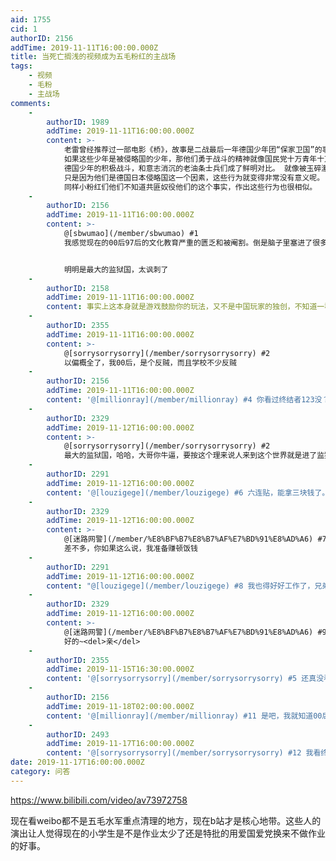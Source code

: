 ```yaml
---
aid: 1755
cid: 1
authorID: 2156
addTime: 2019-11-11T16:00:00.000Z
title: 当死亡搁浅的视频成为五毛粉红的主战场
tags:
    - 视频
    - 毛粉
    - 主战场
comments:
    -
        authorID: 1989
        addTime: 2019-11-11T16:00:00.000Z
        content: >-
            老雷曾经推荐过一部电影《桥》，故事是二战最后一年德国少年团“保家卫国”的事情。
            如果这些少年是被侵略国的少年，那他们勇于战斗的精神就像国民党十万青年十万兵抗战一样值得称赞，
            德国少年的积极战斗，和意志消沉的老油条士兵们成了鲜明对比。 就像被玉碎激励的神风队员，他们卫国的行为在一般情况下是可歌可泣的哦，
            只是因为他们是德国日本侵略国这一个因素，这些行为就变得非常没有意义呢。
            同样小粉红们他们不知道共匪奴役他们的这个事实，作出这些行为也很相似。
    -
        authorID: 2156
        addTime: 2019-11-11T16:00:00.000Z
        content: >-
            @[sbwumao](/member/sbwumao) #1
            我感觉现在的00后97后的文化教育严重的匮乏和被阉割。倒是脑子里塞进了很多马列毛的毒药。而且一直把无神论辩证法（这些在国外都是吃灰的垃圾）当成神圣不可侵犯的精神支柱。再加上国内大学大量的马院洗脑师生的反复念经，搞的中国成了世界共产主义最后堡垒和人类进步主义的希望国。


            明明是最大的监狱国，太讽刺了
    -
        authorID: 2158
        addTime: 2019-11-11T16:00:00.000Z
        content: 事实上这本身就是游戏鼓励你的玩法，又不是中国玩家的独创，不知道一群人在自嗨个什么劲。
    -
        authorID: 2355
        addTime: 2019-11-11T16:00:00.000Z
        content: >-
            @[sorrysorrysorry](/member/sorrysorrysorry) #2
            以偏概全了，我00后，是个反贼，而且学校不少反贼
    -
        authorID: 2156
        addTime: 2019-11-11T16:00:00.000Z
        content: '@[millionray](/member/millionray) #4 你看过终结者123没？'
    -
        authorID: 2329
        addTime: 2019-11-12T16:00:00.000Z
        content: >-
            @[sorrysorrysorry](/member/sorrysorrysorry) #2
            最大的监狱国，哈哈，大哥你牛逼，要按这个理来说人来到这个世界就是进了监狱，除非疯了傻了，才能想做啥就做啥，哈哈
    -
        authorID: 2291
        addTime: 2019-11-12T16:00:00.000Z
        content: '@[louzigege](/member/louzigege) #6 六连贴，能拿三块钱了。（大概）'
    -
        authorID: 2329
        addTime: 2019-11-12T16:00:00.000Z
        content: >-
            @[迷路网警](/member/%E8%BF%B7%E8%B7%AF%E7%BD%91%E8%AD%A6) #7
            差不多，你如果这么说，我准备赚顿饭钱
    -
        authorID: 2291
        addTime: 2019-11-12T16:00:00.000Z
        content: "@[louzigege](/member/louzigege) #8 我也得好好工作了，兄弟加油吧\U0001F4AA！"
    -
        authorID: 2329
        addTime: 2019-11-12T16:00:00.000Z
        content: >-
            @[迷路网警](/member/%E8%BF%B7%E8%B7%AF%E7%BD%91%E8%AD%A6) #9
            好的~<del>亲</del>
    -
        authorID: 2355
        addTime: 2019-11-15T16:30:00.000Z
        content: '@[sorrysorrysorry](/member/sorrysorrysorry) #5 还真没看过'
    -
        authorID: 2156
        addTime: 2019-11-18T02:00:00.000Z
        content: '@[millionray](/member/millionray) #11 是吧，我就知道00后不看终结者。。'
    -
        authorID: 2493
        addTime: 2019-11-17T16:00:00.000Z
        content: '@[sorrysorrysorry](/member/sorrysorrysorry) #12 我看终结者，终结者6也上映了'
date: 2019-11-17T16:00:00.000Z
category: 问答
---
```


https://www.bilibili.com/video/av73972758

现在看weibo都不是五毛水军重点清理的地方，现在b站才是核心地带。这些人的演出让人觉得现在的小学生是不是作业太少了还是特批的用爱国爱党换来不做作业的好事。

